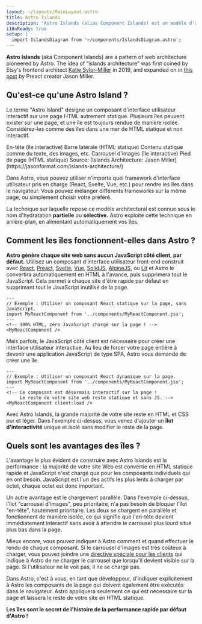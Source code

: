 ```yaml
---
layout: ~/layouts/MainLayout.astro
title: Astro Islands 
description: "Astro Islands (alias Component Islands) est un modèle d'architecture web dont Astro est le pionnier. “L'architecture Islands“ a été inventée par l'architecte frontend d'Etsy, Katie Sylor-Miller, en 2019, et développée par le créateur de Preact, Jason Miller."
i18nReady: true
setup: |
  import IslandsDiagram from '~/components/IslandsDiagram.astro';
---
```


**Astro Islands** (aka Component Islands) are a pattern of web architecture pioneered by Astro. The idea of “islands architecture” was first coined by Etsy's frontend architect [Katie Sylor-Miller](https://twitter.com/ksylor) in 2019, and expanded on in [this post](https://jasonformat.com/islands-architecture/) by Preact creator Jason Miller.

## Qu'est-ce qu'une Astro Island ?

Le terme "Astro Island" désigne un composant d'interface utilisateur interactif sur une page HTML autrement statique. Plusieurs îles peuvent exister sur une page, et une île est toujours rendue de manière isolée. Considérez-les comme des îles dans une mer de HTML statique et non interactif.

<IslandsDiagram>
    <Fragment slot="headerApp">En-tête (île interactive)</Fragment>
    <Fragment slot="sidebarApp">Barre latérale (HTML statique)</Fragment>
    <Fragment slot="main">
        Contenu statique comme du texte, des images, etc.
    </Fragment>
    <Fragment slot="carouselApp">Carrousel d'images (île interactive)</Fragment>
    <Fragment slot="footer">Pied de page (HTML statique)</Fragment>
    <Fragment slot="source">Source: [Islands Architecture: Jason Miller](https://jasonformat.com/islands-architecture/)</Fragment>
</IslandsDiagram>

Dans Astro, vous pouvez utiliser n'importe quel framework d'interface utilisateur pris en charge (React, Svelte, Vue, etc.) pour rendre les îles dans le navigateur. Vous pouvez mélanger différents frameworks sur la même page, ou simplement choisir votre préféré.

La technique sur laquelle repose ce modèle architectural est connue sous le nom d'hydratation **partielle** ou **sélective.** Astro exploite cette technique en arrière-plan, en alimentant automatiquement vos îles. 

## Comment les îles fonctionnent-elles dans Astro ?

**Astro génère chaque site web sans aucun JavaScript côté client, par défaut.** Utilisez un composant d'interface utilisateur front-end construit avec [React](https://reactjs.org/), [Preact](https://preactjs.com/), [Svelte](https://svelte.dev/), [Vue](https://vuejs.org/), [SolidJS](https://www.solidjs.com/), [AlpineJS](https://alpinejs.dev/), ou [Lit](https://lit.dev/) et Astro le convertira automatiquement en HTML à l'avance, puis supprimera tout le JavaScript. Cela permet à chaque site d'être rapide par défaut en supprimant tout le JavaScript inutilisé de la page.

```astro title="src/pages/index.astro"
---
// Exemple : Utiliser un composant React statique sur la page, sans JavaScript.
import MyReactComponent from '../components/MyReactComponent.jsx';
---
<!-- 100% HTML, zéro JavaScript chargé sur la page ! -->
<MyReactComponent />
```

Mais parfois, le JavaScript côté client est nécessaire pour créer une interface utilisateur interactive. Au lieu de forcer votre page entière à devenir une application JavaScript de type SPA, Astro vous demande de créer une île.

```astro title="src/pages/index.astro" ins="client:load"
---
// Exemple : Utiliser un composant React dynamique sur la page.
import MyReactComponent from '../components/MyReactComponent.jsx';
---
<!-- Ce composant est désormais interactif sur la page ! 
     Le reste de votre site web reste statique et sans JS. -->
<MyReactComponent client:load />
```

Avec Astro Islands, la grande majorité de votre site reste en HTML et CSS pur et léger. Dans l'exemple ci-dessus, vous venez d'ajouter un **îlot d'interactivité** unique et isolé sans modifier le reste de la page.

## Quels sont les avantages des îles ?

L'avantage le plus évident de construire avec Astro Islands est la performance : la majorité de votre site Web est convertie en HTML statique rapide et JavaScript n'est chargé que pour les composants individuels qui en ont besoin. JavaScript est l'un des actifs les plus lents à charger par octet, chaque octet est donc important.

Un autre avantage est le chargement parallèle. Dans l'exemple ci-dessus, l'îlot "carrousel d'images", peu prioritaire, n'a pas besoin de bloquer l'îlot "en-tête", hautement prioritaire. Les deux se chargent en parallèle et fonctionnent de manière isolée, ce qui signifie que l'en-tête devient immédiatement interactif sans avoir à attendre le carrousel plus lourd situé plus bas dans la page.

Mieux encore, vous pouvez indiquer à Astro comment et quand effectuer le rendu de chaque composant. Si le carrousel d'images est très coûteux à charger, vous pouvez joindre une [directive spéciale pour les clients](/fr/reference/directives-reference/#client-directives) qui indique à Astro de ne charger le carrousel que lorsqu'il devient visible sur la page. Si l'utilisateur ne le voit pas, il ne se charge pas.

Dans Astro, c'est à vous, en tant que développeur, d'indiquer explicitement à Astro les composants de la page qui doivent également être exécutés dans le navigateur. Astro appliquera seulement ce qui est nécessaire sur la page et laissera le reste de votre site en HTML statique. 

**Les îles sont le secret de l'histoire de la performance rapide par défaut d'Astro !**
